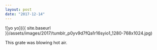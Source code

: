 ```yaml
---
layout: post
date: "2017-12-14"
---
```


![yo yo]({{ site.baseurl }}/assets/images/2017/tumblr_p0yv9d7fQa1r16syio1_1280-768x1024.jpg)

This grate was blowing hot air.
